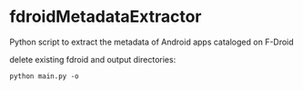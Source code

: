 # fdroidMetadataExtractor
Python script to extract the metadata of Android apps cataloged on F-Droid


delete existing fdroid and output directories:

    python main.py -o
    
